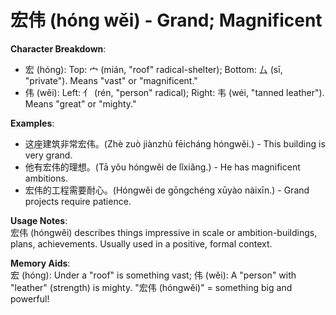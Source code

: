 # **宏伟 (hóng wěi) - Grand; Magnificent**

**Character Breakdown**:  
- 宏 (hóng): Top: 宀 (mián, "roof" radical-shelter); Bottom: 厶 (sī, "private"). Means "vast" or "magnificent."  
- 伟 (wěi): Left: 亻 (rén, "person" radical); Right: 韦 (wéi, "tanned leather"). Means "great" or "mighty."

**Examples**:  
- 这座建筑非常宏伟。(Zhè zuò jiànzhù fēicháng hóngwěi.) - This building is very grand.  
- 他有宏伟的理想。(Tā yǒu hóngwěi de lǐxiǎng.) - He has magnificent ambitions.  
- 宏伟的工程需要耐心。(Hóngwěi de gōngchéng xūyào nàixīn.) - Grand projects require patience.

**Usage Notes**:  
宏伟 (hóngwěi) describes things impressive in scale or ambition-buildings, plans, achievements. Usually used in a positive, formal context.

**Memory Aids**:  
宏 (hóng): Under a "roof" is something vast; 伟 (wěi): A "person" with "leather" (strength) is mighty. "宏伟 (hóngwěi)" = something big and powerful!
